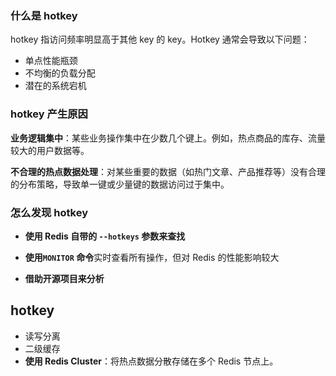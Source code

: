 ### 什么是 hotkey

hotkey 指访问频率明显高于其他 key 的 key。Hotkey  通常会导致以下问题：

- 单点性能瓶颈
- 不均衡的负载分配
- 潜在的系统宕机





### hotkey 产生原因

**业务逻辑集中**：某些业务操作集中在少数几个键上。例如，热点商品的库存、流量较大的用户数据等。

**不合理的热点数据处理**：对某些重要的数据（如热门文章、产品推荐等）没有合理的分布策略，导致单一键或少量键的数据访问过于集中。



### 怎么发现 hotkey

- **使用 Redis 自带的 `--hotkeys` 参数来查找**
- **使用`MONITOR` 命令**实时查看所有操作，但对 Redis 的性能影响较大

- **借助开源项目来分析**



## hotkey

- 读写分离
- 二级缓存
- **使用 Redis Cluster**：将热点数据分散存储在多个 Redis 节点上。





